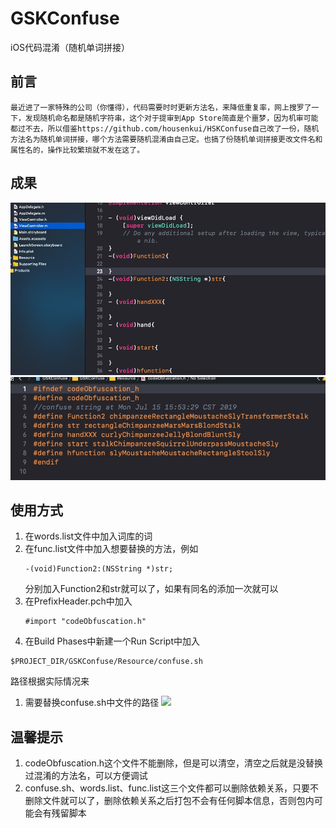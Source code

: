 # GSKConfuse
iOS代码混淆（随机单词拼接）
## 前言
    最近进了一家特殊的公司（你懂得），代码需要时时更新方法名，来降低重复率，网上搜罗了一下，发现随机命名都是随机字符串，这个对于提审到App Store简直是个噩梦，因为机审可能都过不去，所以借鉴https://github.com/housenkui/HSKConfuse自己改了一份，随机方法名为随机单词拼接，哪个方法需要随机混淆由自己定。也搞了份随机单词拼接更改文件名和属性名的，操作比较繁琐就不发在这了。
## 成果
![](https://github.com/gsk945/GSKConfuse/blob/master/screenshots/tu1.jpg)
![](https://github.com/gsk945/GSKConfuse/blob/master/screenshots/tu2.jpg)
## 使用方式
1. 在words.list文件中加入词库的词
2. 在func.list文件中加入想要替换的方法，例如
   ```
   -(void)Function2:(NSString *)str;
   ```
   分别加入Function2和str就可以了，如果有同名的添加一次就可以
3. 在PrefixHeader.pch中加入
   ```
   #import "codeObfuscation.h"
   ```
4. 在Build Phases中新建一个Run Script中加入
  ```
  $PROJECT_DIR/GSKConfuse/Resource/confuse.sh
  ```
  路径根据实际情况来
1. 需要替换confuse.sh中文件的路径
 ![](https://github.com/gsk945/GSKConfuse/blob/master/GSKConfuse/screenshots/tu3.jpg)
##   温馨提示
1. codeObfuscation.h这个文件不能删除，但是可以清空，清空之后就是没替换过混淆的方法名，可以方便调试
2. confuse.sh、words.list、func.list这三个文件都可以删除依赖关系，只要不删除文件就可以了，删除依赖关系之后打包不会有任何脚本信息，否则包内可能会有残留脚本

